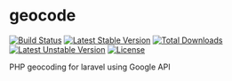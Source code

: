 # geocode

[![Build Status](https://travis-ci.org/SapioBeasley/geocode.svg)](https://travis-ci.org/SapioBeasley/geocode)
[![Latest Stable Version](https://poser.pugx.org/sapio/geocode/v/stable)](https://packagist.org/packages/sapio/geocode)
[![Total Downloads](https://poser.pugx.org/sapio/geocode/downloads)](https://packagist.org/packages/sapio/geocode)
[![Latest Unstable Version](https://poser.pugx.org/sapio/geocode/v/unstable)](https://packagist.org/packages/sapio/geocode)
[![License](https://poser.pugx.org/sapio/geocode/license)](https://packagist.org/packages/sapio/geocode)

PHP geocoding for laravel using Google API
